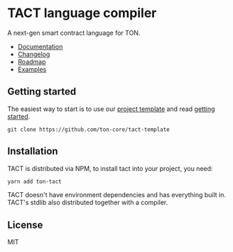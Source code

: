 # TACT language compiler

A next-gen smart contract language for TON.

* [Documentation](https://docs.tact-lang.org)
* [Changelog](/CHANGELOG.md)
* [Roadmap](/ROADMAP.md)
* [Examples](/examples/)

## Getting started

The easiest way to start is to use our [project template](https://github.com/ton-core/tact-template) and read [getting started](https://docs.tact-lang.org).

```
git clone https://github.com/ton-core/tact-template
```

## Installation

TACT is distributed via NPM, to install tact into your project, you need:

```bash
yarn add ton-tact
```

TACT doesn't have environment dependencies and has everything built in. TACT's stdlib also distributed together with a compiler.

## License

MIT
